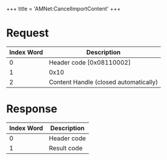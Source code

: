 +++
title = 'AMNet:CancelImportContent'
+++

# Request

| Index Word | Description                           |
|------------|---------------------------------------|
| 0          | Header code \[0x08110002\]            |
| 1          | 0x10                                  |
| 2          | Content Handle (closed automatically) |

# Response

| Index Word | Description |
|------------|-------------|
| 0          | Header code |
| 1          | Result code |
